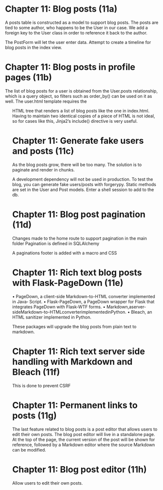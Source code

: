 Chapter 11: Blog posts (11a)
============================

A posts table is constructed as a model to support blog posts.  The posts are tied to some author, who
happens to be the User in our case.  We add a foreign key to the User class in order to reference it back
to the author.

The PostForm will let the user enter data.
Attempt to create a timeline for blog posts in the index view.


Chapter 11: Blog posts in profile pages (11b)
=============================================

The list of blog posts for a user is obtained from the User.posts relationship, which is a query object, 
so filters such as order_by() can be used on it as well.
The user.html template requires the <ul> HTML tree that renders a list of blog posts like the one in index.html. 
Having to maintain two identical copies of a piece of HTML is not ideal, so for cases like this, 
Jinja2’s include() directive is very useful.


Chapter 11: Generate fake users and posts (11c)
===============================================

As the blog posts grow, there will be too many.  The solution is to paginate and render in chunks.

A development dependency will not be used in production.  To test the blog, you can generate fake users/posts
with forgerypy.  Static methods are set in the User and Post models.  Enter a shell session to add to the db.


Chapter 11: Blog post pagination (11d)
======================================

Changes made to the home route to support pagination in the main folder
Pagination is defined in SQLAlchemy

A paginations footer is added with a macro and CSS


Chapter 11: Rich text blog posts with Flask-PageDown (11e)
==========================================================


• PageDown, a client-side Markdown-to-HTML converter implemented in Java‐ Script.
• Flask-PageDown, a PageDown wrapper for Flask that integrates PageDown with Flask-WTF forms.
• Markdown,aserver-sideMarkdown-to-HTMLconverterimplementedinPython.
• Bleach, an HTML sanitizer implemented in Python.

These packages will upgrade the blog posts from plain text to markdown.


Chapter 11: Rich text server side handling with Markdown and Bleach (11f)
=========================================================================

This is done to prevent CSRF


Chapter 11: Permanent links to posts (11g)
==========================================

The last feature related to blog posts is a post editor that allows users to edit their own posts. 
The blog post editor will live in a standalone page. 
At the top of the page, the current version of the post will be shown for reference, 
followed by a Markdown editor where the source Markdown can be modified.

Chapter 11: Blog post editor (11h)
==================================

Allow users to edit their own posts.